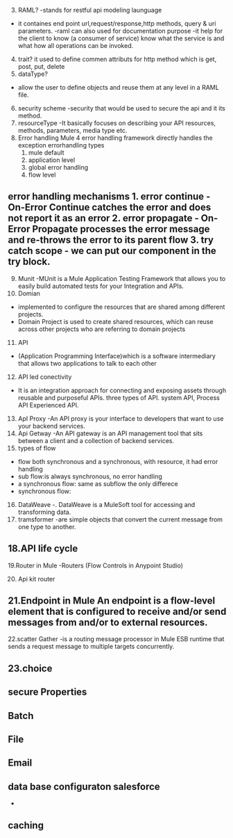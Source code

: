


3. RAML?
-stands for restful api modeling launguage
- it containes end point url,request/response,http methods, query & uri parameters.
-raml can also used for documentation purpose
-it help for the client to know (a consumer of service) know what the service is and what how all operations can be invoked.

4. trait?
it used to define commen attributs for http method which is get, post, put, delete
5. dataType?
- allow the user to define objects and reuse them at any level in a RAML file.
6. security scheme
-security that would be used to secure the api and it its method.
7. resourceType
-It basically focuses on describing your API resources, methods, parameters, media type etc.
8. Error handling
Mule 4 error handling framework directly handles the exception
errorhandling types
	1. mule default
	2. application level
	3. global error handling
	4. flow level
	
error handling mechanisms
	1. error continue - On-Error Continue catches the error and does not report it as an error
	2. error propagate -  On-Error Propagate processes the error message and re-throws the error to its parent flow
	3. try catch scope - we can put our component in the try block.
-
9. Munit
-MUnit is a Mule Application Testing Framework that allows you to easily build automated tests for your Integration and APIs.
10. Domian
- implemented to configure the resources that are shared among different projects.
- Domain Project is used to create shared resources, which can reuse across other projects who are referring to domain projects

11. API
- (Application Programming Interface)which is a software intermediary that allows two applications to talk to each other
12. API led conectivity
- It is an integration approach for connecting and exposing assets through reusable and purposeful APIs.
three types of API. system API, Process API Experienced API.

13. ApI Proxy
-An API proxy is your interface to developers that want to use your backend services.
14. Api Getway
-An API gateway is an API management tool that sits between a client and a collection of backend services. 
15. types of flow
- flow both synchronous and a synchronous, with resource, it had error handling 
- sub flow:is always synchronous, no error handling 
- a synchronous flow: same as subflow the only differece
- synchronous flow:

16. DataWeave
-. DataWeave is a MuleSoft tool for accessing and transforming data.
17. tramsformer
-are simple objects that convert the current message from one type to another.

18.API life cycle
-
19.Router in Mule
-Routers (Flow Controls in Anypoint Studio) 

20. Api kit router

21.Endpoint in Mule
An endpoint is a flow-level element that is configured to receive and/or send messages from and/or to external resources. 
-
22.scatter Gather
-is a routing message processor in Mule ESB runtime that sends a request message to multiple targets concurrently.
 
23.choice
-
secure Properties
-
Batch
-
File
-
Email
-
data base configuraton
salesforce
-

-
caching
-





